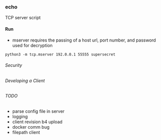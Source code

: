 ### echo
TCP server script 

#### Run
*   mserver requires the passing of a host url, port number, and password used for decryption
```
python3 -m tcp.mserver 192.0.0.1 55555 supersecret
```

###### Security

###### Developing a Client

###### TODO
*   parse config file in server
*   logging
*   client revision b4 upload
*   docker comm bug
*   filepath client